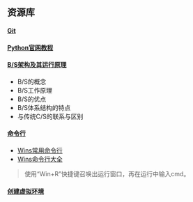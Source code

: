 ## 资源库
#### [Git](https://zh.wikipedia.org/w/index.php?title=Git&gettingStartedReturn=true)
#### [Python官网教程](https://docs.python.org/zh-cn/3/tutorial/)
#### [B/S架构及其运行原理](https://blog.csdn.net/qq_40587575/article/details/79673478)  
* B/S的概念  
* B/S工作原理
* B/S的优点  
* B/S体系结构的特点  
* 与传统C/S的联系与区别  
#### [命令行](https://baike.baidu.com/item/命令提示符/998728?fromtitle=命令行&fromid=196110&fr=aladdin)
* [Wins常用命令行](https://jingyan.baidu.com/article/ceb9fb1074947b8cad2ba0f9.html)  
* [Wins命令行大全](https://www.cnblogs.com/accumulater/p/7110811.html)  
> 使用“Win+R”快捷键召唤出运行窗口，再在运行中输入cmd。
#### [创建虚拟环境](./创建虚拟环境.md)
